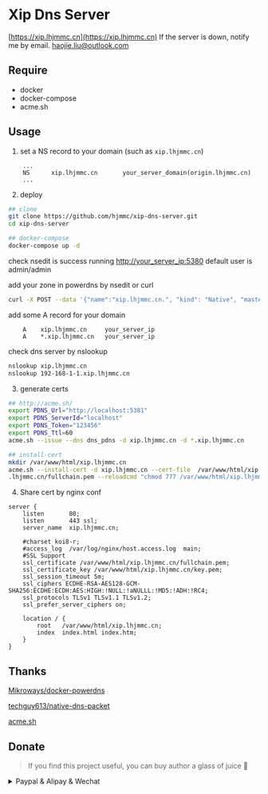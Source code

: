 # Xip Dns Server

[https://xip.lhjmmc.cn](https://xip.lhjmmc.cn) If the server is down, notify me by email. [haojie.liu@outlook.com](mailto:haojie.liu@outlook.com)


## Require

- docker
- docker-compose
- acme.sh

## Usage

1. set a NS record to your domain (such as `xip.lhjmmc.cn`)

```
    ...
    NS      xip.lhjmmc.cn       your_server_domain(origin.lhjmmc.cn)
    ...
```

2. deploy

```bash
## clone
git clone https://github.com/hjmmc/xip-dns-server.git
cd xip-dns-server

## docker-compose
docker-compose up -d
```

check nsedit is success running [http://your_server_ip:5380](http://your_server_ip:5380) default user is admin/admin

add your zone in powerdns by nsedit or curl

```bash
curl -X POST --data '{"name":"xip.lhjmmc.cn.", "kind": "Native", "masters": [], "nameservers": ["ns1.xip.lhjmmc.cn.", "ns2.xip.lhjmmc.cn."]}' -v -H 'X-API-Key: 123456' http://localhost:5381/api/v1/servers/localhost/zones
```

add some A record for your domain

```
    A    xip.lhjmmc.cn     your_server_ip
    A    *.xip.lhjmmc.cn   your_server_ip
```

check dns server by nslookup

```bash
nslookup xip.lhjmmc.cn
nslookup 192-168-1-1.xip.lhjmmc.cn
```

3. generate certs

```bash
## http://acme.sh/
export PDNS_Url="http://localhost:5381"
export PDNS_ServerId="localhost"
export PDNS_Token="123456"
export PDNS_Ttl=60
acme.sh --issue --dns dns_pdns -d xip.lhjmmc.cn -d *.xip.lhjmmc.cn

## install-cert
mkdir /var/www/html/xip.lhjmmc.cn
acme.sh --install-cert -d xip.lhjmmc.cn --cert-file  /var/www/html/xip.lhjmmc.cn/cert.pem  --key-file  /var/www/html/xip.lhjmmc.cn/key.pem  --fullchain-file /var/www/html/xip
.lhjmmc.cn/fullchain.pem --reloadcmd "chmod 777 /var/www/html/xip.lhjmmc.cn/*" 
```

4. Share cert by nginx conf

```
server {
    listen       80;
    listen       443 ssl;
    server_name  xip.lhjmmc.cn;

    #charset koi8-r;
    #access_log  /var/log/nginx/host.access.log  main;
    #SSL Support
    ssl_certificate /var/www/html/xip.lhjmmc.cn/fullchain.pem;
    ssl_certificate_key /var/www/html/xip.lhjmmc.cn/key.pem;
    ssl_session_timeout 5m;
    ssl_ciphers ECDHE-RSA-AES128-GCM-SHA256:ECDHE:ECDH:AES:HIGH:!NULL:!aNULLL:!MD5:!ADH:!RC4;
    ssl_protocols TLSv1 TLSv1.1 TLSv1.2;
    ssl_prefer_server_ciphers on;

    location / {
        root   /var/www/html/xip.lhjmmc.cn;
        index  index.html index.htm;
    }
}
```

## Thanks

[Mikroways/docker-powerdns](https://github.com/Mikroways/docker-powerdns)

[techguy613/native-dns-packet](https://github.com/techguy613/native-dns-packet)

[acme.sh](https://acme.sh)


## Donate

> If you find this project useful, you can buy author a glass of juice 🍹

<details>
  <summary>Paypal & Alipay & Wechat</summary>
  <a alt="Paypal" href="https://www.paypal.com/paypalme/hjmmc"><img src="https://cdn.lhjmmc.cn/paypal.png" width="250px" /></a>  
  <img src="https://cdn.lhjmmc.cn/alipay.jpg" width="300px"  />
  <img src="https://cdn.lhjmmc.cn/wx.jpg" width="350px" />
</details>

